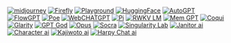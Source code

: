 [![midjourney](https://invidget.switchblade.xyz/midjourney)](https://discord.gg/midjourney)
[![Firefly](https://invidget.switchblade.xyz/YJE3z8bK)](https://discord.gg/YJE3z8bK)
[![Playground](https://invidget.switchblade.xyz/63XZsH2Y)](https://discord.gg/63XZsH2Y)
[![HuggingFace](https://invidget.switchblade.xyz/hugging-face-879548962464493619)](https://discord.gg/hugging-face-879548962464493619)
[![AutoGPT](https://invidget.switchblade.xyz/autogpt)](https://discord.gg/autogpt)
[![FlowGPT](https://invidget.switchblade.xyz/flowgpt)](https://discord.gg/flowgpt)
[![Poe](https://invidget.switchblade.xyz/8Jq45eBH)](https://discord.gg/8Jq45eBH)
[![WebCHATGPT](https://invidget.switchblade.xyz/JKpfRTEZ)](https://discord.gg/JKpfRTEZ)
[![Pi](https://invidget.switchblade.xyz/RUsRK82D)](https://discord.gg/RUsRK82D)
[![RWKV LM](https://invidget.switchblade.xyz/TpzqfSNfc2)](https://discord.gg/TpzqfSNfc2)
[![Mem GPT](https://invidget.switchblade.xyz/8MtgXxP5)](https://discord.gg/8MtgXxP5)
[![Coqui](https://invidget.switchblade.xyz/G5dxVH9Kdp)](https://discord.gg/G5dxVH9Kdp)
[![Glarity](https://invidget.switchblade.xyz/nxrQzfvX)](https://discord.gg/nxrQzfvX)
[![GPT God](https://invidget.switchblade.xyz/6A6BDm4a)](https://discord.gg/6A6BDm4a)
[![Opus](https://invidget.switchblade.xyz/McEyvETc)](https://discord.gg/McEyvETc)
[![Socra](https://invidget.switchblade.xyz/PH6pkDD3)](https://discord.gg/PH6pkDD3)
[![Singularity Lab](https://invidget.switchblade.xyz/jc4xtF58Ve)](https://discord.gg/jc4xtF58Ve)
[![Janitor ai](https://invidget.switchblade.xyz/janitorai)](https://discord.gg/janitorai)
[![Character ai](https://invidget.switchblade.xyz/characterai)](https://discord.gg/characterai)
[![Kajiwoto ai](https://invidget.switchblade.xyz/usBPVFg)](https://discord.gg/usBPVFg)
[![Harpy Chat ai](https://invidget.switchblade.xyz/EcNSKX4qMQ)](https://discord.gg/EcNSKX4qMQ)

